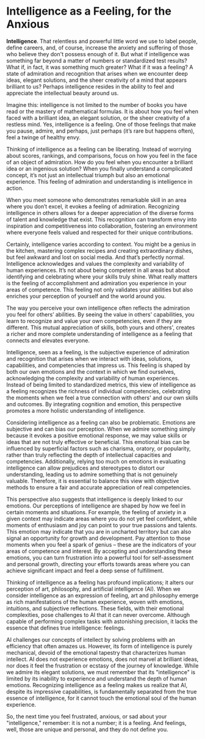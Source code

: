 # Intelligence as a Feeling, for the Anxious

**Intelligence**. That relentless and powerful little word we use to label people, define careers, and, of course, increase the anxiety and suffering of those who believe they don't possess enough of it. But what if intelligence was something far beyond a matter of numbers or standardized test results? What if, in fact, it was something much greater? What if it was a feeling? A state of admiration and recognition that arises when we encounter deep ideas, elegant solutions, and the sheer creativity of a mind that appears brilliant to us? Perhaps intelligence resides in the ability to feel and appreciate the intellectual beauty around us.

Imagine this: intelligence is not limited to the number of books you have read or the mastery of mathematical formulas. It is about how you feel when faced with a brilliant idea, an elegant solution, or the sheer creativity of a restless mind. Yes, intelligence is a feeling. One of those feelings that make you pause, admire, and perhaps, just perhaps (it’s rare but happens often), feel a twinge of healthy envy.

Thinking of intelligence as a feeling can be liberating. Instead of worrying about scores, rankings, and comparisons, focus on how you feel in the face of an object of admiration. How do you feel when you encounter a brilliant idea or an ingenious solution? When you finally understand a complicated concept, it’s not just an intellectual triumph but also an emotional experience. This feeling of admiration and understanding is intelligence in action.

When you meet someone who demonstrates remarkable skill in an area where you don’t excel, it evokes a feeling of admiration. Recognizing intelligence in others allows for a deeper appreciation of the diverse forms of talent and knowledge that exist. This recognition can transform envy into inspiration and competitiveness into collaboration, fostering an environment where everyone feels valued and respected for their unique contributions.

Certainly, intelligence varies according to context. You might be a genius in the kitchen, mastering complex recipes and creating extraordinary dishes, but feel awkward and lost on social media. And that’s perfectly normal. Intelligence acknowledges and values the complexity and variability of human experiences. It’s not about being competent in all areas but about identifying and celebrating where your skills truly shine. What really matters is the feeling of accomplishment and admiration you experience in your areas of competence. This feeling not only validates your abilities but also enriches your perception of yourself and the world around you.

The way you perceive your own intelligence often reflects the admiration you feel for others’ abilities. By seeing the value in others' capabilities, you learn to recognize and value your own competencies, even if they are different. This mutual appreciation of skills, both yours and others', creates a richer and more complete understanding of intelligence as a feeling that connects and elevates everyone.

Intelligence, seen as a feeling, is the subjective experience of admiration and recognition that arises when we interact with ideas, solutions, capabilities, and competencies that impress us. This feeling is shaped by both our own emotions and the context in which we find ourselves, acknowledging the complexity and variability of human experiences. Instead of being limited to standardized metrics, this view of intelligence as a feeling recognizes the richness of individual competencies, celebrating the moments when we feel a true connection with others' and our own skills and outcomes. By integrating cognition and emotion, this perspective promotes a more holistic understanding of intelligence.

Considering intelligence as a feeling can also be problematic. Emotions are subjective and can bias our perception. When we admire something simply because it evokes a positive emotional response, we may value skills or ideas that are not truly effective or beneficial. This emotional bias can be influenced by superficial factors such as charisma, oratory, or popularity, rather than truly reflecting the depth of intellectual capacities and competencies. Additionally, relying too much on emotions in evaluating intelligence can allow prejudices and stereotypes to distort our understanding, leading us to admire something that is not genuinely valuable. Therefore, it is essential to balance this view with objective methods to ensure a fair and accurate appreciation of real competencies.

This perspective also suggests that intelligence is deeply linked to our emotions. Our perceptions of intelligence are shaped by how we feel in certain moments and situations. For example, the feeling of anxiety in a given context may indicate areas where you do not yet feel confident, while moments of enthusiasm and joy can point to your true passions and talents. This emotion may indicate that you are in uncharted territory but can also signal an opportunity for growth and development. Pay attention to those moments when you feel a spark of genius – these are the indicators of your areas of competence and interest. By accepting and understanding these emotions, you can turn frustration into a powerful tool for self-assessment and personal growth, directing your efforts towards areas where you can achieve significant impact and feel a deep sense of fulfillment.

Thinking of intelligence as a feeling has profound implications; it alters our perception of art, philosophy, and artificial intelligence (AI). When we consider intelligence as an expression of feeling, art and philosophy emerge as rich manifestations of the human experience, woven with emotions, intuitions, and subjective reflections. These fields, with their emotional complexities, pose challenges to AI that it can never overcome. Although capable of performing complex tasks with astonishing precision, it lacks the essence that defines true intelligence: feelings.

AI challenges our concepts of intellect by solving problems with an efficiency that often amazes us. However, its form of intelligence is purely mechanical, devoid of the emotional tapestry that characterizes human intellect. AI does not experience emotions, does not marvel at brilliant ideas, nor does it feel the frustration or ecstasy of the journey of knowledge. While we admire its elegant solutions, we must remember that its "intelligence" is limited by its inability to experience and understand the depth of human emotions. Recognizing intelligence as a feeling makes us realize that AI, despite its impressive capabilities, is fundamentally separated from the true essence of intelligence, for it cannot touch the emotional soul of the human experience.

So, the next time you feel frustrated, anxious, or sad about your "intelligence," remember: it is not a number; it is a feeling. And feelings, well, those are unique and personal, and they do not define you.
